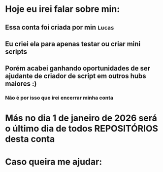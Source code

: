 # Hoje eu irei falar sobre min:

## Essa conta foi criada por min ```Lucas```
## Eu criei ela para apenas testar ou criar mini scripts
## Porém acabei ganhando oportunidades de ser ajudante de criador de script em outros hubs maiores :)
### Não é por isso que irei encerrar minha conta
# Más no dia 1 de janeiro de 2026 será o último dia de todos REPOSITÓRIOS desta conta

# Caso queira me ajudar:

